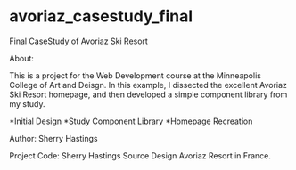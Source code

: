 # avoriaz_casestudy_final
Final CaseStudy of Avoriaz Ski Resort

About:

This is a project for the Web Development course at the Minneapolis College of Art and Deisgn. In this example, I dissected the excellent Avoriaz Ski Resort homepage, and then developed a simple component library from my study.

*Initial Design 
*Study Component Library 
*Homepage Recreation

Author: Sherry Hastings

Project Code: Sherry Hastings 
Source Design Avoriaz Resort in France.